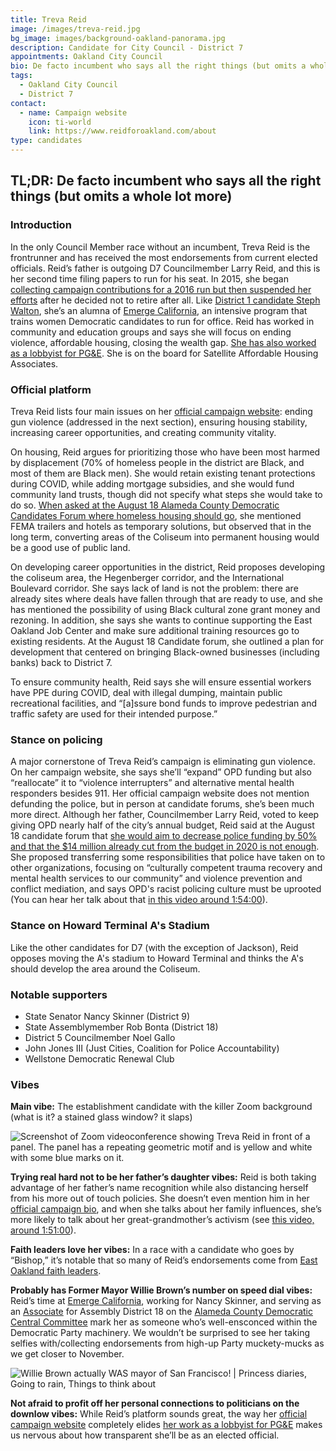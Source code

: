 ```yaml
---
title: Treva Reid
image: /images/treva-reid.jpg
bg_image: images/background-oakland-panorama.jpg
description: Candidate for City Council - District 7
appointments: Oakland City Council
bio: De facto incumbent who says all the right things (but omits a whole lot more)
tags:
  - Oakland City Council
  - District 7
contact:
  - name: Campaign website
    icon: ti-world
    link: https://www.reidforoakland.com/about
type: candidates
---
```

## TL;DR: De facto incumbent who says all the right things (but omits a whole lot more)

### Introduction

In the only Council Member race without an incumbent, Treva Reid is the frontrunner and has received the most endorsements from current elected officials. Reid’s father is outgoing D7 Councilmember Larry Reid, and this is her second time filing papers to run for his seat. In 2015, she began [collecting campaign contributions for a 2016 run but then suspended her efforts](https://ebcitizen.com/2016/08/09/oaklands-larry-reid-files-for-re-election-to-city-council-as-daughter-awaits-turn/) after he decided not to retire after all. Like [District 1 candidate Steph Walton](https://oakmtg.club/candidates/steph-dominguez-walton/), she’s an alumna of [Emerge California](https://ca.emergeamerica.org/emerge-california/what-we-do/), an intensive program that trains women Democratic candidates to run for office. Reid has worked in community and education groups and says she will focus on ending violence, affordable housing, closing the wealth gap. [She has also worked as a lobbyist for PG&E](https://ebcitizen.com/2019/11/14/believe-him-this-time-larry-reid-is-retiring-from-the-oakland-city-council/). She is on the board for Satellite Affordable Housing Associates.

### Official platform

Treva Reid lists four main issues on her [official campaign website](https://www.reidforoakland.com/issues): ending gun violence (addressed in the next section), ensuring housing stability, increasing career opportunities, and creating community vitality.

On housing, Reid argues for prioritizing those who have been most harmed by displacement (70% of homeless people in the district are Black, and most of them are Black men). She would retain existing tenant protections during COVID, while adding mortgage subsidies, and she would fund community land trusts, though did not specify what steps she would take to do so. [When asked at the August 18 Alameda County Democratic Candidates Forum where homeless housing should go](https://www.facebook.com/acdemocrats/videos/1266703727012996), she mentioned FEMA trailers and hotels as temporary solutions, but observed that in the long term, converting areas of the Coliseum into permanent housing would be a good use of public land.

On developing career opportunities in the district, Reid proposes developing the coliseum area, the Hegenberger corridor, and the International Boulevard corridor. She says lack of land is not the problem: there are already sites where deals have fallen through that are ready to use, and she has mentioned the possibility of using Black cultural zone grant money and rezoning. In addition, she says she wants to continue supporting the East Oakland Job Center and make sure additional training resources go to existing residents. At the August 18 Candidate forum, she outlined a plan for development that centered on bringing Black-owned businesses (including banks) back to District 7.

To ensure community health, Reid says she will ensure essential workers have PPE during COVID, deal with illegal dumping, maintain public recreational facilities, and “\[a]ssure bond funds to improve pedestrian and traffic safety are used for their intended purpose.”

### Stance on policing

A major cornerstone of Treva Reid’s campaign is eliminating gun violence. On her campaign website, she says she’ll “expand” OPD funding but also “reallocate” it to “violence interrupters” and alternative mental health responders besides 911. Her official campaign website does not mention defunding the police, but in person at candidate forums, she’s been much more direct. Although her father, Councilmember Larry Reid, voted to keep giving OPD nearly half of the city’s annual budget, Reid said at the August 18 candidate forum that [she would aim to decrease police funding by 50% and that the $14 million already cut from the budget in 2020 is not enough](https://www.facebook.com/acdemocrats/videos/1266703727012996). She proposed transferring some responsibilities that police have taken on to other organizations, focusing on “culturally competent trauma recovery and mental health services to our community” and violence prevention and conflict mediation, and says OPD's racist policing culture must be uprooted (You can hear her talk about that [in this video around 1:54:00](https://www.facebook.com/WellstoneDem/videos/298842841421549/)).

### Stance on Howard Terminal A's Stadium

Like the other candidates for D7 (with the exception of Jackson), Reid opposes moving the A's stadium to Howard Terminal and thinks the A's should develop the area around the Coliseum. 

### Notable supporters

* State Senator Nancy Skinner (District 9)
* State Assemblymember Rob Bonta (District 18)
* District 5 Councilmember Noel Gallo
* John Jones III (Just Cities, Coalition for Police Accountability)
* Wellstone Democratic Renewal Club

### Vibes

**Main vibe:** The establishment candidate with the killer Zoom background (what is it? a stained glass window? it slaps)

![Screenshot of Zoom videoconference showing Treva Reid in front of a panel. The panel has a repeating geometric motif and is yellow and white with some blue marks on it.](/images/treva-reid-zoom.png)

**Trying real hard not to be her father’s daughter vibes:** Reid is both taking advantage of her father’s name recognition while also distancing herself from his more out of touch policies. She doesn’t even mention him in her [official campaign bio](https://www.reidforoakland.com/about), and when she talks about her family influences, she’s more likely to talk about her great-grandmother’s activism (see [this video, around 1:51:00](https://www.facebook.com/WellstoneDem/videos/298842841421549/)).

**Faith leaders love her vibes:** In a race with a candidate who goes by “Bishop,” it’s notable that so many of Reid’s endorsements come from [East Oakland faith leaders](https://www.reidforoakland.com/endorsements).

**Probably has Former Mayor Willie Brown’s number on speed dial vibes:** Reid’s time at [Emerge California](https://ca.emergeamerica.org/emerge-california/what-we-do/), working for Nancy Skinner, and serving as an [Associate](https://medium.com/@erinplosscampoamor/wtf-is-the-county-central-committee-f21c458fb98c) for Assembly District 18 on the [Alameda County Democratic Central Committee](http://www.smartvoter.org/2020/03/03/ca/alm/race/036/) mark her as someone who’s well-ensconced within the Democratic Party machinery. We wouldn’t be surprised to see her taking selfies with/collecting endorsements from high-up Party muckety-mucks as we get closer to November.

![Willie Brown actually WAS mayor of San Francisco! | Princess diaries, Going  to rain, Things to think about](/images/treva-reid-meme.png)

**Not afraid to profit off her personal connections to politicians on the downlow vibes:** While Reid’s platform sounds great, the way her [official campaign website](https://www.reidforoakland.com/about) completely elides [her work as a lobbyist for PG&E](https://www.sahahomes.org/people/treva-reid) makes us nervous about how transparent she’ll be as an elected official.